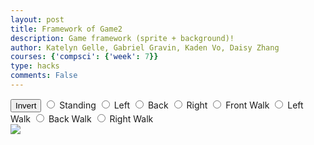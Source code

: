 ```yaml
---
layout: post
title: Framework of Game2
description: Game framework (sprite + background)!
author: Katelyn Gelle, Gabriel Gravin, Kaden Vo, Daisy Zhang
courses: {'compsci': {'week': 7}}
type: hacks
comments: False
---
```

<!DOCTYPE html>

<style>
    #controls {
        position: relative;
        z-index: 2; /* Ensure the controls are on top of the link canvas */
    }

    /* Style the link canvas to be the same size as the viewport change!*/ 
    #linkCanvas {
        position: absolute;
        top: 0;
        left: 0;
        width: 100%;
        height: 100%;
        z-index: 1; /* Place it below the background */
    }
</style>

<!-- Prepare DOM elements -->
<!-- Wrap both the linkn canvas and controls in a container div -->
<div id="canvasContainer">
    <div id="controls"> <!-- Controls -->
        <button id="toggleCanvasEffect">Invert</button>
        <input type="radio" name="animation" id="standing" />
        <label for="standing">Standing</label>
        <input type="radio" name="animation" id="left" />
        <label for="left">Left</label>
        <input type="radio" name="animation" id="back" />
        <label for="back">Back</label>
        <input type="radio" name="animation" id="right" />
        <label for="right">Right</label>
        <input type="radio" name="animation" id="front_walk" />
        <label for="front_walk">Front Walk</label>
        <input type="radio" name="animation" id="left_walk" />
        <label for="left_walk">Left Walk</label>
        <input type="radio" name="animation" id="back_walk" />
        <label for="back_walk">Back Walk</label>
        <input type="radio" name="animation" id="right_walk" />
        <label for="right_walk">Right Walk</label>
    </div>
    <canvas id="backgroundID">
        <img id="backgroundImage" src="{{site.baseurl}}/images/Stone_Background.jpg" />
    </canvas>
</div>


<script>
/* Background part of Game
 * scrolling 
*/
// Prepare Background Image
const backgroundImg = new Image();
backgroundImg.src = '{{site.baseurl}}/images/Stone_Background.jpg';  // Jekyll/Liquid puts filename here

// Prepare Sprite Image
const linkImg = new Image();
linkImg.src = '{{site.baseurl}}/images/linksprites.png';

// Prepare Canvas
const canvas = document.getElementById("backgroundID");
const ctx = canvas.getContext('2d');

// Link animation part
const linkCanvas = document.createElement("canvas");
const linkCtx = linkCanvas.getContext("2d");

// Prepare Window extents related to viewport
const maxWidth = window.innerWidth;
const maxHeight = window.innerHeight;

backgroundImg.onload = function () {
    // Setup background constants from background image
    const WIDTH = backgroundImg.width;  // Image() width (meta data)
    const HEIGHT = backgroundImg.height; // Image() height
    const ASPECT_RATIO = WIDTH / HEIGHT;
    const ADJUST = 1 // visual layer adjust, use "1"" for a perfect loop change!!

    // Set Dimensions to match the image width
    const canvasWidth = maxWidth;
    const canvasHeight = canvasWidth / ASPECT_RATIO;  // height is oriented by width change!
    const canvasLeft = 0; // Start image from the left edge horizontally
    const canvasTop = (maxHeight - canvasHeight) / 2;  // center image vertically change!

    // Set Style properties for the background canvas
    canvas.width = WIDTH / ADJUST;
    canvas.height = HEIGHT / ADJUST;
    canvas.style.width = `${canvasWidth}px`;
    canvas.style.height = `${canvasHeight}px`;
    canvas.style.position = 'absolute';
    canvas.style.left = `${canvasLeft}px`;
    canvas.style.top = `${canvasTop}px`;

    // Game speed is a common game variable
    var gameSpeed = 10;

    // Layer is set up to support Parallax, multiple layers
    class Layer {
        constructor(image, speedRatio) {
            this.x = 0;
            this.y = 0;
            this.width = WIDTH;
            this.height = HEIGHT;
            this.image = image;
            this.speedRatio = speedRatio;
            this.speed = gameSpeed * this.speedRatio;
            this.frame = 0;
        }
        update() {
            this.x = (this.x - this.speed) % this.width;
        }
        draw() {
            ctx.drawImage(this.image, this.x, this.y);
            ctx.drawImage(this.image, this.x + this.width, this.y);
        }
    }

    // Setup Link sprite constraints
    const SPRITE_WIDTH = 96;  // matches sprite pixel width
    const SPRITE_HEIGHT = 104; // matches sprite pixel height
    const SPRITE_FRAMES = 10;  // matches number of frames per sprite row; this code assumes each row is the same
    const SPRITE_SCALE = 2;  // controls the size of the sprite on the canvas

    class Link extends Layer {
        constructor(image, speedRatio) {
            super(image, speedRatio);
            this.minFrame = 0;
            this.maxFrame = SPRITE_FRAMES;
            this.frameX = 0;
            this.frameY = 2;  // left stabbing as default
            this.linkX = canvasWidth; // Initialize the link's x position to the right edge of the canvas
        }
    
        update() {
            if (this.frameY == 2) {
                this.linkX -= this.speed;  // Move the link to the left
                // Check if the link has moved off the left edge of the canvas
                if (this.linkX < -linkCanvas.width) {
                    this.linkX = canvasWidth; // Reset the link's x position to the right edge
                }
            }
            // Update frameX of the object
            if (this.frameX < this.maxFrame) {
                this.frameX++;
            } else {
                this.frameX = 0;
            }
        }
    
        // Draw link object
        draw() {
            // Set fixed dimensions and position for the linkCanvas
            linkCanvas.width = SPRITE_WIDTH * SPRITE_SCALE; // change!
            linkCanvas.height = SPRITE_HEIGHT * SPRITE_SCALE;
            linkCanvas.style.width = `${linkCanvas.width}px`;
            linkCanvas.style.height = `${linkCanvas.height}px`;
            linkCanvas.style.position = 'absolute';
            linkCanvas.style.left = `${this.linkX}px`; // Set the link's left position based on its x-coordinate
            linkCanvas.style.top = `${canvasHeight}px`;
    
            linkCtx.drawImage(
                this.image,
                this.frameX * SPRITE_WIDTH, //change!
                this.frameY * SPRITE_HEIGHT,
                SPRITE_WIDTH,
                SPRITE_HEIGHT,
                0,
                0,
                linkCanvas.width,
                linknCanvas.height
            );
        }
    }
    

    // Background object
    var backgroundObj = new Layer(backgroundImg, 0.2);
    var linkObj = new Link(linkImg, 0.5);

    // Append the link canvas to the body
    document.body.appendChild(linkCanvas);

    // Animation loop
    function animation() {
        backgroundObj.update();
        backgroundObj.draw();

        linkObj.update();
        linkObj.draw();

        requestAnimationFrame(animation);  // cycle animation, recursion
    }

    // Start animation process
    animation();

    /* Toggle "canvas filter property" 
    * look in _sass/minima/dark-mode.scss
    */
    var isFilterEnabled = true;
    const defaultFilter = getComputedStyle(document.documentElement).getPropertyValue('--default-canvas-filter');
    toggleCanvasEffect.addEventListener("click", function () {
        if (isFilterEnabled) {
            canvas.style.filter = "invert(100%)";  // remove filter
<<<<<<< HEAD
            linkCanvas.style.filter = "invert(100%)";
=======
            goblinCanvas.style.filter = "invert(100%)";
>>>>>>> f70e2562aa112f946c7cf37a843b8e41d50d92a2
        } else {
            canvas.style.filter = defaultFilter; // Apply the default filter value
            linkCanvas.style.filter = defaultFilter; 
        }

        isFilterEnabled = !isFilterEnabled;  // switch boolean value
    });
    /* Control "link action" 
     * changes y value, the row in sprite
    */
    // update frameY of link object, action from stomp, stab left, stab up, stab right, handstand radio control
    const controls = document.getElementById('controls');
    controls.addEventListener('click', function (event) {
        if (event.target.tagName === 'INPUT') {
            const selectedAnimation = event.target.id;
            switch (selectedAnimation) {
                case 'standing':
                    linkObj.frameY = 0;
                    linkObj.maxFrame = 2;
                    break;
                case 'left':
                    linkObj.frameY = 1;
                    linkObj.maxFrame = 2;
                    break;
                case 'back':
                    linkObj.frameY = 2;
                    linkObj.maxFrame = 0;
                    break;
                case 'right':
                    linkObj.frameY = 3;
                    linkObj.maxFrame = 2;
                    break;
                case 'front_walk':
                    linkObj.frameY = 4;
                    linkObj.maxFrame = 9;
                    break;
                case 'left_walk':
                    linkObj.frameY = 5;
                    linkObj.maxFrame = 9;
                    break;
                case 'back_walk':
                    linkObj.frameY = 6;
                    linkObj.maxFrame = 9;
                    break;
                case 'right_walk':
                    linkObj.frameY = 7;
                    linkObj.maxFrame = 9;
                    break;
                default:
                    break;
            }
        }
    });
};
</script>


